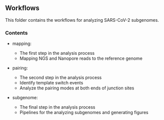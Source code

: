 ## Workflows

This folder contains the workflows for analyzing SARS-CoV-2 subgenomes.

### Contents

- mapping: 

    + The first step in the analysis process
    + Mapping NGS and Nanopore reads to the reference genome
    
- pairing: 

    + The second step in the analysis process
    + Identify template switch events
    + Analyze the pairing modes at both ends of junction sites
    
- subgenome: 

    + The final step in the analysis process
    + Pipelines for the analyzing subgenomes and generating figures
    
